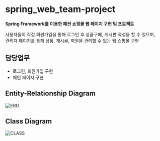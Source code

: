 # spring_web_team-project

**Spring Framework를 이용한 패션 쇼핑몰 웹 페이지 구현 팀 프로젝트**

사용자들이 직접 회원가입을 통해 로그인 후 상품구매, 게시판 작성을 할 수 있으며,<br/>
관리자 페이지를 통해 상품, 게시글, 회원을 관리할 수 있는 웹 쇼핑몰 구현

## 담당업무
* 로그인, 회원가입 구현
* 메인 페이지 구현

## Entity-Relationship Diagram
![ERD](https://github.com/RyuKyeongWoo/spring_web_team-project/blob/main/image/erd.PNG)

## Class Diagram
![CLASS](https://github.com/RyuKyeongWoo/spring_web_team-project/blob/main/image/classDiagram.png)

